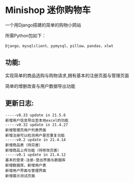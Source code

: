 # Minishop 迷你购物车

一个用Django搭建的简单的购物小网站

所需Python包如下：

```
Django、mysqlclient、pymysql、pillow、pandas、xlwt
```

## 功能:

实现简单的商品选购与购物请求,拥有基本的注册页面与管理页面

简单的增删改查与用户数据导出功能

## 更新日志:

```
-----v0.33 update in 21.5.6
新增用户信息导出至本地excel的功能
-----v0.32 update in 21.4.27
新增管理员用户列表界面
新增注册可以检测用户是否重复功能
-----v0.2 update in 21.4.14
新增商品表（待完善）
新增商品上传功能（待修改完善）
-----v0.1 update in 21.4.12
基本的登录-注册-登出界面与数据库
新增数据库，新增用户表
新增用户界面与管理界面
新增展示测试页面
```

